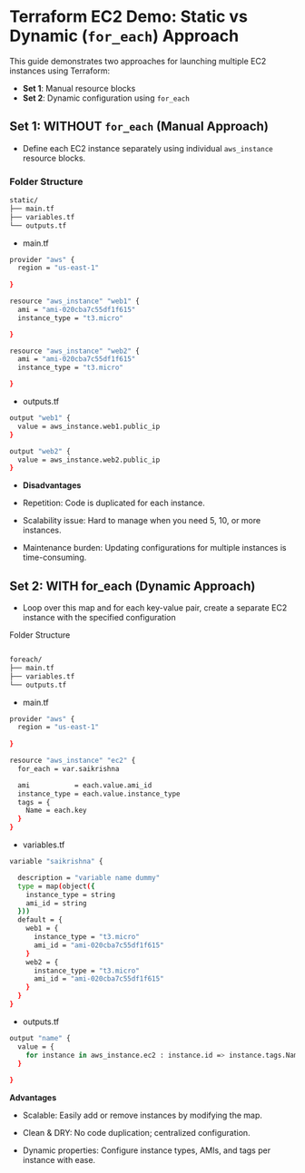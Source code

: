 # Terraform EC2 Demo: Static vs Dynamic (`for_each`) Approach

This guide demonstrates two approaches for launching multiple EC2 instances using Terraform:

- **Set 1**: Manual resource blocks
- **Set 2**: Dynamic configuration using `for_each`



## Set 1: WITHOUT `for_each` (Manual Approach)
- Define each EC2 instance separately using individual `aws_instance` resource blocks.

### Folder Structure

```bash
static/
├── main.tf
├── variables.tf
└── outputs.tf
```


- main.tf

```bash
provider "aws" {
  region = "us-east-1"
  
}

resource "aws_instance" "web1" {
  ami = "ami-020cba7c55df1f615"
  instance_type = "t3.micro"

}

resource "aws_instance" "web2" {
  ami = "ami-020cba7c55df1f615"
  instance_type = "t3.micro"

}
```
- outputs.tf

```bash
output "web1" {
  value = aws_instance.web1.public_ip
}

output "web2" {
  value = aws_instance.web2.public_ip
}


```
- **Disadvantages**
- Repetition: Code is duplicated for each instance.

- Scalability issue: Hard to manage when you need 5, 10, or more instances.

- Maintenance burden: Updating configurations for multiple instances is time-consuming.

## Set 2: WITH for_each (Dynamic Approach)

- Loop over this map and for each key-value pair, create a separate EC2 instance with the specified configuration

Folder Structure

```bash

foreach/
├── main.tf
├── variables.tf
└── outputs.tf
```
- main.tf

```bash
provider "aws" {
  region = "us-east-1"
  
}

resource "aws_instance" "ec2" {
  for_each = var.saikrishna

  ami           = each.value.ami_id
  instance_type = each.value.instance_type
  tags = {
    Name = each.key
  }
}
```
- variables.tf
```bash
variable "saikrishna" {

  description = "variable name dummy"
  type = map(object({
    instance_type = string
    ami_id = string
  }))
  default = {
    web1 = {
      instance_type = "t3.micro"
      ami_id = "ami-020cba7c55df1f615"
    }
    web2 = {
      instance_type = "t3.micro"
      ami_id = "ami-020cba7c55df1f615"
    }
  }
}


```
- outputs.tf

```bash
output "name" {
  value = {
    for instance in aws_instance.ec2 : instance.id => instance.tags.Name
  }
  
}

```
**Advantages**

- Scalable: Easily add or remove instances by modifying the map.

- Clean & DRY: No code duplication; centralized configuration.

- Dynamic properties: Configure instance types, AMIs, and tags per instance with ease.
